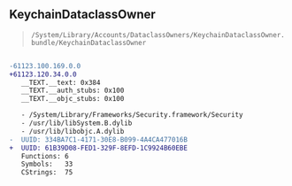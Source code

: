 ## KeychainDataclassOwner

> `/System/Library/Accounts/DataclassOwners/KeychainDataclassOwner.bundle/KeychainDataclassOwner`

```diff

-61123.100.169.0.0
+61123.120.34.0.0
   __TEXT.__text: 0x384
   __TEXT.__auth_stubs: 0x100
   __TEXT.__objc_stubs: 0x100

   - /System/Library/Frameworks/Security.framework/Security
   - /usr/lib/libSystem.B.dylib
   - /usr/lib/libobjc.A.dylib
-  UUID: 334BA7C1-4171-30E8-B099-4A4CA477016B
+  UUID: 61B39D08-FED1-329F-8EFD-1C9924B60EBE
   Functions: 6
   Symbols:   33
   CStrings:  75

```
